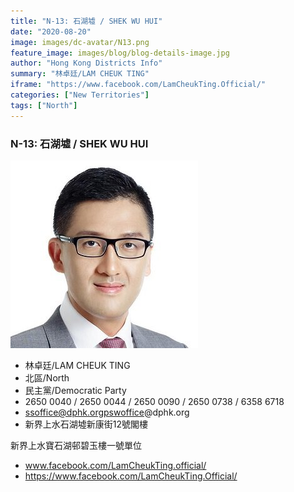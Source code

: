 ```yaml
---
title: "N-13: 石湖墟 / SHEK WU HUI"
date: "2020-08-20"
image: images/dc-avatar/N13.png
feature_image: images/blog/blog-details-image.jpg
author: "Hong Kong Districts Info"
summary: "林卓廷/LAM CHEUK TING"
iframe: "https://www.facebook.com/LamCheukTing.Official/"
categories: ["New Territories"]
tags: ["North"]
---
```


### N-13: 石湖墟 / SHEK WU HUI  
![](/images/dc-avatar/N13.png)  

 - 林卓廷/LAM CHEUK TING  
 - 北區/North  
 - 民主黨/Democratic Party  
 - 2650 0040 / 2650 0044 / 2650 0090 / 2650 0738 / 6358 6718  
 - ssoffice@dphk.orgpswoffice@dphk.org  
 - 新界上水石湖墟新康街12號閣樓

新界上水寶石湖邨碧玉樓一號單位  
 - www.facebook.com/LamCheukTing.official/  
 - https://www.facebook.com/LamCheukTing.Official/
